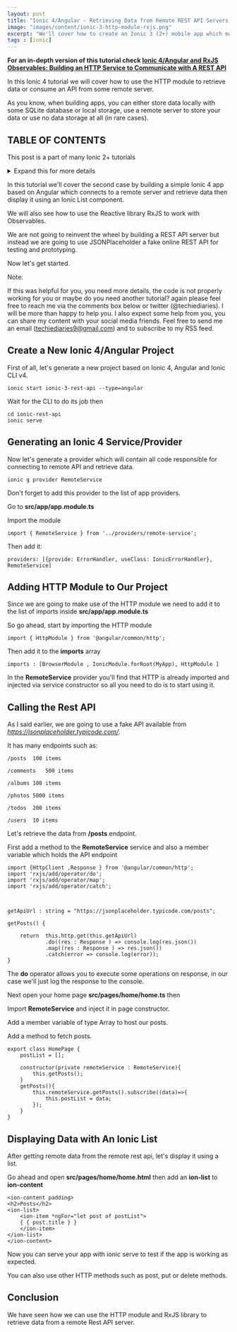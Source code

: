 ```yaml
---
layout: post
title: "Ionic 4/Angular - Retrieving Data from Remote REST API Servers with HTTP Module and RxJS"
image: "images/content/ionic-3-http-module-rxjs.png"
excerpt: "We'll cover how to create an Ionic 3 (2+) mobile app which makes use of HTTP module and RxJS library " 
tags : [ionic]
---
```



**For an in-depth version of this tutorial check [Ionic 4/Angular and RxJS Observables: Building an HTTP Service to Communicate with A REST API](/ionic-http)**


In this Ionic 4 tutorial we will cover how to use the HTTP module to retrieve data or consume an API from some remote server.

As you know, when building apps, you can either store data locally with some SQLite database or local storage, use a remote server to store your data or use no data storage at all (in rare cases).


## TABLE OF CONTENTS


<span>This post is a part of many Ionic 2+ tutorials  </span>


<details >
  <summary styles="text-decoration:uppercase;cursor:pointer;">Expand this for more details</summary>
<ul>
<li>
<a href="https://www.techiediaries.com/ionic-create-first-project-app/">
Ionic 3-Create and build first project or application (Android and iOS)
</a>
</li>
<li>
<a href="https://www.techiediaries.com/ionic-cordova-add-android-platform/" target="_blank">Ionic 2/Ionic 3-Adding Cordova Android Platform</a>
</li>
<li>
<a href="https://www.techiediaries.com/ionic-create-generate-add-pages/" target="_blank">Ionic 2/Ionic 3-Create, Generate and Add Pages</a>
</li>
<li>
<a href="https://www.techiediaries.com/ionic-cli-v3-start-templates/" target="_blank">Ionic CLI v3-start command templates and options</a>
</li>
<li>
<a href="https://www.techiediaries.com/ionic-modals/">Ionic 3/Ionic 2 Modals</a>
</li>
<li>
<a href="https://www.techiediaries.com/ionic-2-navigation/">Understanding Ionic 2 Navigation</a>
</li>
<li>
<a href="https://www.techiediaries.com/ionic-3-pages-components/">Learn Ionic 3-what is a component and page? and how to use them? </a>
</li>
<li>
<a href="https://www.techiediaries.com/ionic-3-lazy-loading-modules/">Ionic 3-Lazy Loading Modules</a>
</li>
<li>
<a href="https://www.techiediaries.com/ionic2-theming-styling/">Theming and Styling Ionic 2 Apps</a>
</li>
<li>
<a href="https://www.techiediaries.com/ionic-native-3-x/">Ionic Native 3.x</a>
</li>
<li>
<a href="https://www.techiediaries.com/mocking-native-sqlite-plugin/">Developing Ionic Apps Entirely in The Browser-Mocking SQLite Native Plugin</a>
</li>
<li>
<a href="https://www.techiediaries.com/ionic-video-playing/">Playing videos with Ionic 2/Ionic 3 and Cordova Video Player plugin</a>
</li>
<li>
<a href="https://www.techiediaries.com/ionic-sqlite-pouchdb/" target="_blank">Using PouchDB and SQLite with Ionic 3: A CRUD Example</a>
</li>
<li>
<a href="https://www.techiediaries.com/ionic-cordova-sqlite-barcode-scanner-product-inventory-manager/" target="_blank">Ionic CLI v3-start command templates and options</a>
</li>
<li>
<a href="https://www.techiediaries.com/barcode-qr-code-scanner-encoder-ionic-3/">Ionic 3-Create a Nearby Restaurants App with Geolocation Plugin, Google Maps and Places API</a>
</li>
<li>
<a href="https://www.techiediaries.com/ionic-geolocation-google-maps-places-api/">Ionic 3-Create a Nearby Restaurants App with Geolocation Plugin, Google Maps and Places API</a>
</li>
<li>
<a href="https://www.techiediaries.com/learn-ionic-study-guide/" target="_blank">Learn Ionic 2+ Properly (A Study/Learning Guide)</a>    
</li>
    
</details>

In this tutorial we'll cover the second case by building a simple Ionic 4 app based on Angular which connects to a remote server and retrieve data then display it using an Ionic List component.

We will also see how to use the Reactive library RxJS to work with Observables.

We are not going to reinvent the wheel by building a REST API server but instead we are going to use 
JSONPlaceholder a fake online REST API for testing and prototyping.

Now let's get started.

<script async src="//pagead2.googlesyndication.com/pagead/js/adsbygoogle.js"></script>
<ins class="adsbygoogle"
     style="display:block; text-align:center;"
     data-ad-format="fluid"
     data-ad-layout="in-article"
     data-ad-client="ca-pub-9293763250492023"
     data-ad-slot="2159586419"></ins>
<script>
     (adsbygoogle = window.adsbygoogle || []).push({});
</script>


<div class="warning">
Note: <br>


If this was helpful for you, you need more details, the code is not properly working for you or maybe do you need another tutorial? again please feel free to reach me via the comments box below or twitter (@techiediaries). I will be more than happy to help you. I also expect some help from you, you can share my content with your social media friends. Feel free to send me an email (techiediaries9@gmail.com) and to subscribe to my RSS feed.

</div>

## Create a New Ionic 4/Angular Project 


First of all, let's generate a new project based on Ionic 4, Angular and Ionic CLI v4. 

    ionic start ionic-3-rest-api --type=angular

Wait for the CLI to do its job then 

    cd ionic-rest-api 
    ionic serve 

## Generating an Ionic 4 Service/Provider 

Now let's generate a provider which will contain all code responsible for connecting to remote API and 
retrieve data.

    ionic g provider RemoteService

Don't forget to add this provider to the list of app providers.

Go to **src/app/app.module.ts**

Import the module 

    import { RemoteService } from '../providers/remote-service';

Then add it: 

    providers: [{provide: ErrorHandler, useClass: IonicErrorHandler}, RemoteService]

## Adding HTTP Module to Our Project 

Since we are going to make use of the HTTP module we need to add it to the list of imports inside 
**src/app/app.module.ts** 

So go ahead, start by importing the HTTP module 

    import { HttpModule } from '@angular/common/http';

Then add it to the **imports** array 

    imports : [BrowserModule , IonicModule.forRoot(MyApp), HttpModule ]


In the **RemoteService** provider you'll find that HTTP is already imported and injected via service constructor so 
all you need to do is to start using it.

## Calling the Rest API  

As I said earlier, we are going to use a fake API available from <em>https://jsonplaceholder.typicode.com/</em>.

It has many endpoints such as: 


    /posts	100 items

    /comments	500 items

    /albums	100 items

    /photos	5000 items

    /todos	200 items

    /users	10 items

Let's retrieve the data from **/posts** endpoint. 

First add a method to the **RemoteService** service and also a member variable which holds the API endpoint

    import {HttpClient ,Response } from '@angular/common/http';
    import 'rxjs/add/operator/do';
    import 'rxjs/add/operator/map';
    import 'rxjs/add/operator/catch';
    
    

    getApiUrl : string = "https://jsonplaceholder.typicode.com/posts";

    getPosts() {

        return  this.http.get(this.getApiUrl)
                .do((res : Response ) => console.log(res.json())
                .map((res : Response ) => res.json())
                .catch(error => console.log(error));
    }

The **do** operator allows you to execute some operations on response, in our case we'll just log the response 
to the console.      

Next open your home page **src/pages/home/home.ts** then  

Import **RemoteService** and inject it in page constructor.

Add a member variable of type Array to host our posts.

Add a method to fetch posts.


    export class HomePage {
        postList = [];
        
        constructor(private remoteService : RemoteService){
            this.getPosts();
        }
        getPosts(){
            this.remoteService.getPosts().subscribe((data)=>{
                this.postList = data;
            });
        }
    }


## Displaying Data with An Ionic List 

After getting remote data from the remote rest api, let's display it using a list.

Go ahead and open **src/pages/home/home.html** then add an **ion-list** to **ion-content** 

    <ion-content padding>
    <h2>Posts</h2>
    <ion-list>
        <ion-item *ngFor="let post of postList">
        { { post.title } }
        </ion-item>
    </ion-list>
    </ion-content>


Now you can serve your app with ionic serve to test if the app is working as expected.

You can also use other HTTP methods such as post, put or delete methods.

## Conclusion 

We have seen how we can use the HTTP module and RxJS library to retrieve data from a remote Rest API server.



